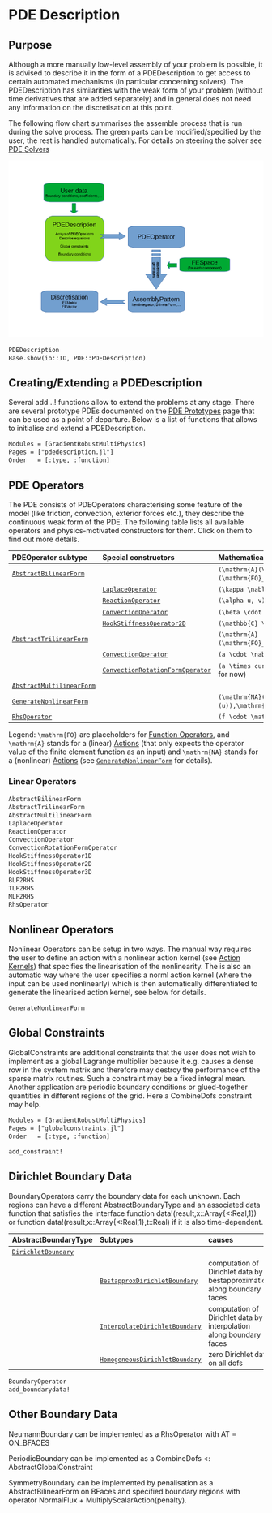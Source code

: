 
# PDE Description

## Purpose

Although a more manually low-level assembly of your problem is possible, it is advised to describe it in the form of a PDEDescription
to get access to certain automated mechanisms (in particular concerning solvers). The PDEDescription has similarities with the weak form of your problem (without time derivatives that are added separately) and in general does not need any information on the discretisation at this point.

The following flow chart summarises the assemble process that is run during the solve process. The green parts can be modified/specified by the user, the rest is handled automatically. For details on steering the solver see [PDE Solvers](@ref)

![Assembly Flowchart](assembly_flowchart.png) 


```@docs
PDEDescription
Base.show(io::IO, PDE::PDEDescription)
```


## Creating/Extending a PDEDescription

Several add...! functions allow to extend the problems at any stage. There are several prototype PDEs documented on the [PDE Prototypes](@ref) page that can be used as a point of departure. Below is a list of functions that allows to initialise and extend a PDEDescription.

```@autodocs
Modules = [GradientRobustMultiPhysics]
Pages = ["pdedescription.jl"]
Order   = [:type, :function]
```

## PDE Operators

The PDE consists of PDEOperators characterising some feature of the model (like friction, convection, exterior forces etc.), they describe the continuous weak form of the PDE. The following table lists all available operators and physics-motivated constructors for them. Click on them to find out more details.


| PDEOperator subtype                 | Special constructors                     | Mathematically                                                                                                 |
| :---------------------------------- | :--------------------------------------- | :------------------------------------------------------------------------------------------------------------- |
| [`AbstractBilinearForm`](@ref)      |                                          | ``(\mathrm{A}(\mathrm{FO}_1(u)),\mathrm{FO}_2(v))`` or ``(\mathrm{FO}_1(u),\mathrm{A}(\mathrm{FO}_2(v)))``     |
|                                     | [`LaplaceOperator`](@ref)                | ``(\kappa \nabla u,\nabla v)``                                                                                 |
|                                     | [`ReactionOperator`](@ref)               | ``(\alpha u, v)``                                                                                              |
|                                     | [`ConvectionOperator`](@ref)             | ``(\beta \cdot \nabla u, v)`` (beta is function)                                                               |
|                                     | [`HookStiffnessOperator2D`](@ref)        | ``(\mathbb{C} \epsilon(u),\epsilon(v))``                                                                       |
| [`AbstractTrilinearForm`](@ref)     |                                          | ``(\mathrm{A}(\mathrm{FO}_1(a),\mathrm{FO}_2(u)),\mathrm{FO}_3(v))``                                           |
|                                     | [`ConvectionOperator`](@ref)             | ``(a \cdot \nabla u, v)`` (a is registered unknown)                                                            |
|                                     | [`ConvectionRotationFormOperator`](@ref) | ``(a \times curl(u),v)`` (a is registered unknown, only 2D for now)                                                 |
| [`AbstractMultilinearForm`](@ref)   |                                          |                                                                                                                |
| [`GenerateNonlinearForm`](@ref)     |                                          | ``(\mathrm{NA}(\mathrm{FO}_1(u),...,\mathrm{FO}_{N-1}(u)),\mathrm{FO}_N(v))``                                  |
| [`RhsOperator`](@ref)               |                                          | ``(f \cdot \mathrm{FO}(v))``                                                                                   |

Legend: ``\mathrm{FO}``  are placeholders for [Function Operators](@ref), and ``\mathrm{A}`` stands for a (linear) [Actions](@ref) (that only expects the operator value of the finite element function as an input) and ``\mathrm{NA}`` stands for a (nonlinear) [Actions](@ref) (see [`GenerateNonlinearForm`](@ref) for details).


### Linear Operators

```@docs
AbstractBilinearForm
AbstractTrilinearForm
AbstractMultilinearForm
LaplaceOperator
ReactionOperator
ConvectionOperator
ConvectionRotationFormOperator
HookStiffnessOperator1D
HookStiffnessOperator2D
HookStiffnessOperator3D
BLF2RHS
TLF2RHS
MLF2RHS
RhsOperator
```

## Nonlinear Operators

Nonlinear Operators can be setup in two ways. The manual way requires the user to define an action with a nonlinear action kernel (see [Action Kernels](@ref)) that specifies the linearisation of the nonlinearity. The is also an automatic way where the user specifies a norml action kernel (where the input can be used nonlinearly) which is then automatically differentiated to generate the linearised action kernel, see below for details.

```@docs
GenerateNonlinearForm
```


## Global Constraints

GlobalConstraints are additional constraints that the user does not wish to implement as a global Lagrange multiplier because it e.g. causes a dense row in the system matrix and therefore may destroy the performance of the sparse matrix routines. Such a constraint may be a fixed integral mean. Another application are periodic boundary conditions or glued-together quantities in different regions of the grid. Here a CombineDofs constraint may help.

```@autodocs
Modules = [GradientRobustMultiPhysics]
Pages = ["globalconstraints.jl"]
Order   = [:type, :function]
```

```@docs
add_constraint!
```


## Dirichlet Boundary Data

BoundaryOperators carry the boundary data for each unknown. Each regions can have a different AbstractBoundaryType and an associated data function that satisfies the interface function data!(result,x::Array{<:Real,1}) or function data!(result,x::Array{<:Real,1},t::Real) if it is also time-dependent.


| AbstractBoundaryType                | Subtypes                                 | causes                                                                  |
| :---------------------------------- | :--------------------------------------- | :---------------------------------------------------------------------- |
| [`DirichletBoundary`](@ref)         |                                          |                                                                         |
|                                     | [`BestapproxDirichletBoundary`](@ref)    | computation of Dirichlet data by bestapproximation along boundary faces |
|                                     | [`InterpolateDirichletBoundary`](@ref)   | computation of Dirichlet data by interpolation along boundary faces     |
|                                     | [`HomogeneousDirichletBoundary`](@ref)   | zero Dirichlet data on all dofs                                         |


```@docs
BoundaryOperator
add_boundarydata!
```

## Other Boundary Data

NeumannBoundary can be implemented as a RhsOperator with AT = ON_BFACES

PeriodicBoundary can be implemented as a CombineDofs <: AbstractGlobalConstraint

SymmetryBoundary can be implemented by penalisation as a AbstractBilinearForm on BFaces and specified boundary regions with operator NormalFlux + MultiplyScalarAction(penalty).
